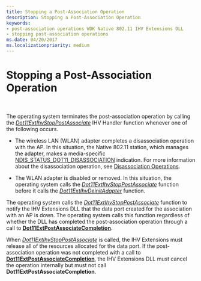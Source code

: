 ```yaml
---
title: Stopping a Post-Association Operation
description: Stopping a Post-Association Operation
keywords:
- post-association operations WDK Native 802.11 IHV Extensions DLL
- stopping post-association operations
ms.date: 04/20/2017
ms.localizationpriority: medium
---
```


# Stopping a Post-Association Operation




 

The operating system terminates the post-association operation by calling the [*Dot11ExtIhvStopPostAssociate*](/windows-hardware/drivers/ddi/wlanihv/nc-wlanihv-dot11extihv_stop_post_associate) IHV Handler function whenever one of the following occurs.

-   The wireless LAN (WLAN) adapter completes a disassociation operation with the AP. In this situation, the Native 802.11 station, which manages the adapter, makes a media-specific [NDIS\_STATUS\_DOT11\_DISASSOCIATION](/previous-versions/windows/hardware/wireless/ndis-status-dot11-disassociation) indication. For more information about the disassociation operation, see [Disassociation Operations](/previous-versions/windows/hardware/wireless/disassociation-operations).

-   The WLAN adapter is disabled or removed. In this situation, the operating system calls the [*Dot11ExtIhvStopPostAssociate*](/windows-hardware/drivers/ddi/wlanihv/nc-wlanihv-dot11extihv_stop_post_associate) function before it calls the [*Dot11ExtIhvDeinitAdapter*](/windows-hardware/drivers/ddi/wlanihv/nc-wlanihv-dot11extihv_deinit_adapter) function.

The operating system calls the [*Dot11ExtIhvStopPostAssociate*](/windows-hardware/drivers/ddi/wlanihv/nc-wlanihv-dot11extihv_stop_post_associate) function to notify the IHV Extensions DLL that the data port created for the association with an AP is down. The operating system calls this function regardless of whether the DLL has completed the post-association operation through a call to [**Dot11ExtPostAssociateCompletion**](/windows-hardware/drivers/ddi/wlanihv/nc-wlanihv-dot11ext_post_associate_completion).

When [*Dot11ExtIhvStopPostAssociate*](/windows-hardware/drivers/ddi/wlanihv/nc-wlanihv-dot11extihv_stop_post_associate) is called, the IHV Extensions must release all of the resources allocated for the data port. If the post-association operation was not completed with a call to [**Dot11ExtPostAssociateCompletion**](/windows-hardware/drivers/ddi/wlanihv/nc-wlanihv-dot11ext_post_associate_completion), the IHV Extensions DLL must cancel the operation internally but must not call **Dot11ExtPostAssociateCompletion**.

 

 
